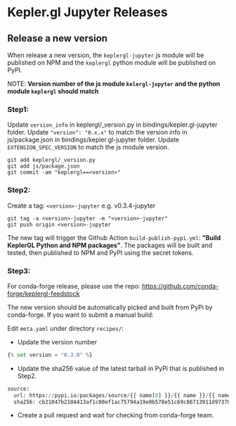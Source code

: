 # Kepler.gl Jupyter Releases

## Release a new version

When release a new version, the `keplergl-jupyter` js module will be published on NPM and the `keplergl` python module will be published on PyPI.

NOTE: **Version number of the js module **`kelergl-jupyter`** and the python module **`keplergl`** should match**

### Step1:

Update `version_info` in keplergl/\_version.py in bindings/kepler.gl-jupyter folder.
Update `"version": "0.x.x"` to match the version info in js/package.json in bindings/kepler.gl-jupyter folder.
Update `EXTENSION_SPEC_VERSION` to match the js module version.

```
git add keplergl/_version.py
git add js/package.json
git commit -am "keplergl==<version>"
```

### Step2:

Create a tag: `<version>-jupyter` e.g. v0.3.4-jupyter

```
git tag -a <version>-jupyter -m "<version>-jupyter"
git push origin <version>-jupyter
```

The new tag will trigger the Github Action `build-publish-pypi.yml`: **"Build KeplerGL Python and NPM packages"**. The packages will be built and tested, then published to NPM and PyPI using the secret tokens.

### Step3:

For conda-forge release, please use the repo: https://github.com/conda-forge/keplergl-feedstock

The new version should be automatically picked and built from PyPi by conda-forge. If you want to submit a manual build:

Edit `meta.yaml` under directory `recipes/`:

- Update the version number

```python
{% set version = "0.3.0" %}
```

- Update the sha256 value of the latest tarball in PyPi that is published in Step2.

```python
source:
  url: https://pypi.io/packages/source/{{ name[0] }}/{{ name }}/{{ name }}-{{ version }}.tar.gz
  sha256: cb21047b2104413af1c00ef1ac75794a19e0b578e51c69c86713911d97370167
```

- Create a pull request and wait for checking from conda-forge team.
